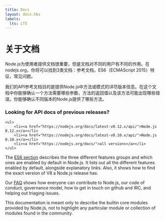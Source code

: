 ```yaml
---
title: Docs
layout: docs.hbs
labels:
  lts: LTS
---
```


# 关于文档

Node.js为使用者提供文档很重要，但是文档对不同的用户有不同的作用。在nodejs.org，你将可以找到3类文档：参考文档，ES6（ECMAScript 2015）特征，常见问题。

我们的API参考文档目的是提供Node.js中方法或模式的详尽版本信息。在这个文档中你能够确认一个方法需要哪些参数，方法的返回值以及该方法可能出现哪些错误。你能够确认不同版本的Node.js提供了哪些方法。

<div class="highlight-box">
    <h3>Looking for API docs of previous releases?</h3>

    <ul>
        <li><a href="https://nodejs.org/docs/latest-v0.12.x/api/">Node.js 0.12.x</a></li>
        <li><a href="https://nodejs.org/docs/latest-v0.10.x/api/">Node.js 0.10.x</a></li>
        <li><a href="https://nodejs.org/docs/">all versions</a></li>
    </ul>
</div>

The [ES6 section](/en/docs/es6/) describes the three different features groups and which ones are enabled by default in Node.js. It lists out all the different features enabled by default, alongside explanatory links. Also, it shows how to find the exact version of V8 a Node.js release has.

Our [FAQ](/en/docs/faq/) shows how everyone can contribute to Node.js, our code of conduct,
governance model, how to get in touch on github and IRC, and helping out triaging issues.

This documentation is meant only to describe the builtin core modules provided by Node.js, not to highlight any particular module or collection of modules found in the community.
